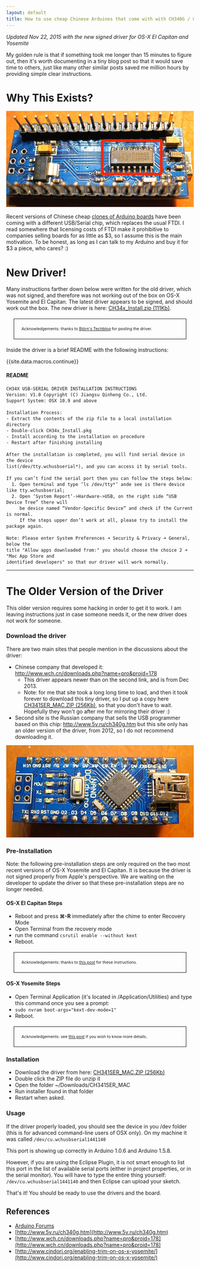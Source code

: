 ```yaml
---
layout: default
title: How to use cheap Chinese Arduinos that come with with CH340G / CH341G Serial/USB chip
---
```

_Updated Nov 22, 2015 with the new signed driver for OS-X El Capitan and Yosemite_

My golden rule is that if something took me longer than 15 minutes to figure out, then it's worth documenting in a tiny blog post so that it would save time to others, just like many other similar posts saved me million hours by providing simple clear instructions.

# Why This Exists?

<div class="small-right">
<a href="/images/nano-ch340g-bottom.jpg" data-lightbox="kiguino" data-title="Bottom of the Arduino Nano clone with the CH340G chip">
	<img src="/images/nano-ch340g-bottom.jpg"/>
</a>
</div>

Recent versions of Chinese cheap [clones of Arduino boards](http://www.ebay.com/itm/381019048475) have been coming with a different USB/Serial chip, which replaces the usual FTDI. I read somewhere that licensing costs of FTDI make it prohibitive to companies selling boards for as little as $3, so I assume this is the main motivation. To be honest, as long as I can talk to my Arduino and buy it for $3 a piece, who cares? :)

# New Driver! 

Many instructions farther down below were written for the old driver, which was not signed, and therefore was not working out of the box on OS-X Yosemite and El Capitan. The latest driver appears to be signed, and should work out the box. The new driver is here: [CH34x_Install.zip (111Kb)](/downloads/CH34x_Install.zip).

<div style="font-size: 8pt; margin: 20px; padding: 20px; border: 1px solid black; font-decorations: italic;">Acknowledgements: thanks to <a href="[http://blog.sengotta.net/signed-mac-os-driver-for-winchiphead-ch340-serial-bridge/" target="_blank">Björn's Techblog</a> for posting the driver.</div>

Inside the driver is a brief README with the following instructions:


{{site.data.macros.continue}}


#### README

    CH34X USB-SERIAL DRIVER INSTALLATION INSTRUCTIONS
    Version: V1.0 Copyright (C) Jiangsu Qinheng Co., Ltd.
    Support System: OSX 10.9 and above

    Installation Process:
    - Extract the contents of the zip file to a local installation directory
    - Double-click CH34x_Install.pkg
    - Install according to the installation on procedure
    - Restart after finishing installing

    After the installation is completed, you will find serial device in the device
    list(/dev/tty.wchusbserial*), and you can access it by serial tools.

    If you can’t find the serial port then you can follow the steps below:
      1. Open terminal and type ‘ls /dev/tty*’ ande see is there device like tty.wchusbserial;
      2. Open ‘System Report’->Hardware->USB, on the right side “USB Device Tree” there will
         be device named “Vendor-Specific Device” and check if the Current is normal.
         If the steps upper don’t work at all, please try to install the package again.

    Note: Please enter System Preferences ➜ Security & Privacy ➜ General, below the
    title "Allow apps downloaded from:" you should choose the choice 2 ➜ "Mac App Store and
    identified developers" so that our driver will work normally.

<hr/>

# The Older Version of the Driver

This older version requires some hacking in order to get it to work.  I am leaving instructions just in case someone needs it, or the new driver does not work for someone.


### Download the driver

There are two main sites that people mention in the discussions about the driver:

* Chinese company that developed it: http://www.wch.cn/downloads.php?name=pro&proid=178
  * This driver appears newer than on the second link, and is from Dec 2013.
  * Note: for me that site took a long long time to load, and then it took forever to download this tiny driver, so I put up a copy here [CH341SER_MAC.ZIP (256Kb)](/downloads/CH341SER_MAC.ZIP), so that you don't have to wait. Hopefully they won't go after me for mirroring their driver :) 
* Second site is the Russian company that sells the USB programmer based on this chip: http://www.5v.ru/ch340g.htm but this site only has an older version of the driver, from 2012, so I do not recommend downloading it.

<div class="small-right">
<a href="/images/nano-ch340g-top.jpg" data-lightbox="kiguino" data-title="Top of the Arduino Nano">
	<img src="/images/nano-ch340g-top.jpg"/>
</a>
</div>


### Pre-Installation

Note: the following pre-installation steps are only required on the two most recent versions of OS-X Yosemite and El Capitan. It is because the driver is not signed properly from Apple's perspective. We are waiting on the developer to update the driver so that these pre-installation steps are no longer needed.

#### OS-X El Capitan Steps

* Reboot and press **⌘-R** immediately after the chime to enter Recovery Mode
* Open Terminal from the recovery mode
* run the command ```csrutil enable --without kext```
* Reboot.

<div style="font-size: 8pt; margin: 20px; padding: 20px; border: 1px solid black; font-decorations: italic;">Acknowledgements: thanks to <a href="http://tzapu.com/2015/09/24/making-ch340-ch341-serial-adapters-work-under-el-capitan-os-x/" target="_blank">this post</a> for these instructions.</div>

#### OS-X Yosemite Steps

* Open Terminal Application (it's located in /Application/Utilities) and type this command once you see a prompt: 
* ```sudo nvram boot-args="kext-dev-mode=1"```
* Reboot.

<div style="font-size: 8pt; margin: 20px; padding: 20px; border: 1px solid black; font-decorations: italic;">
Acknowledgements: see <a href="http://www.cindori.org/enabling-trim-on-os-x-yosemite/" target="_blank">this post</a> if you 
wish to know more details.</div>

### Installation

* Download the driver from here: [CH341SER_MAC.ZIP (256Kb)](/downloads/CH341SER_MAC.ZIP)
* Double click the ZIP file do unzip it
* Open the folder ~/Downloads/CH341SER_MAC
* Run installer found in that folder
* Restart when asked.

### Usage

If the driver properly loaded, you should see the device in you /dev folder (this is for advanced command-line users of OSX only).  On my machine it was called ```/dev/cu.wchusbserial1441140```

This port is showing up correctly in Arduino 1.0.6 and Arduino 1.5.8.

However, if you are using the Eclipse Plugin, it is not smart enough to list this port in the list of available serial ports (either in project properties, or in the serial monitor).  You will have to type the entire thing yourself: ```/dev/cu.wchusbserial1441140``` and then Eclipse can upload your sketch.

That's it! You should be ready to use the drivers and the board.

## References

* [Arduino Forums](http://forum.arduino.cc/index.php?topic=261375.0)
* [http://www.5v.ru/ch340g.htm](http://www.5v.ru/ch340g.htm)
* [http://www.wch.cn/downloads.php?name=pro&proid=178](http://www.wch.cn/downloads.php?name=pro&proid=178)
* [http://www.cindori.org/enabling-trim-on-os-x-yosemite/](http://www.cindori.org/enabling-trim-on-os-x-yosemite/)